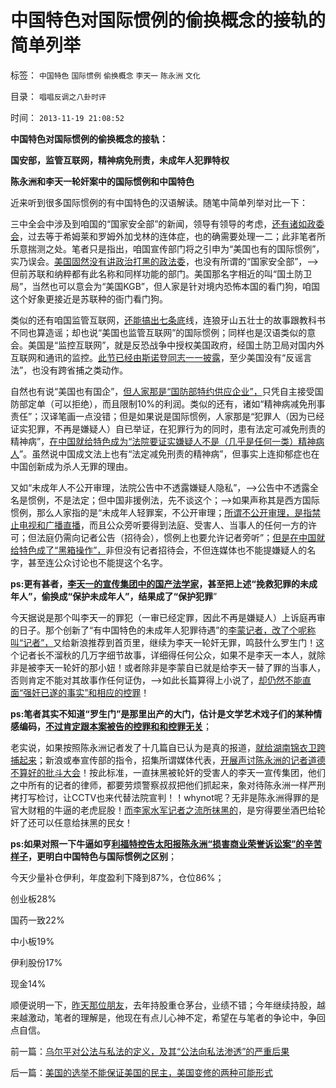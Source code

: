 # 中国特色对国际惯例的偷换概念的接轨的简单列举

标签： `中国特色` `国际惯例` `偷换概念` `李天一` `陈永洲` `文化` 

目录： `唱唱反调之八卦时评`

时间： `2013-11-19 21:08:52`

**中国特色对国际惯例的偷换概念的接轨：**

**国安部，监管互联网，精神病免刑责，未成年人犯罪特权**

**陈永洲和李天一轮奸案中的国际惯例和中国特色**

近来听到很多国际惯例的有中国特色的汉语解读。随笔中简单列举对比一下：

三中全会中涉及到咱国的“国家安全部”的新闻，领导有领导的考虑，[还有诸如政委会](../../../2012/5/4/“总有一条法治死你”把无辜者办成铁案.md)，过去等于希姆莱和罗姆外加戈林的连体症，也的确需要处理一二；此非笔者所乐意揣测之处。笔者只是指出，咱国宣传部门将之引申为“美国也有的国际惯例”，实乃误会。[美国固然没有讲政治打黑的政法委](../../../2013/8/2/讲政治的案例，没有法治的循例价值，“下不为例”.md)，也没有所谓的“国家安全部”，——>但前苏联和纳粹都有此名称和同样功能的部门。美国那名字相近的叫“国土防卫局”，当然也可以意会为“美国KGB”，但人家是针对境内恐怖本国的看门狗，咱国这个好象更接近是苏联种的衙门看门狗。

类似的还有咱国监管互联网，[还能搞出七条底](../../../2013/9/2/互联网大V七底线，到底是谁泡制的？到底是什么东东？.md)线，连狼牙山五壮士的故事跟教科书不同也算造谣；却也说“美国也监管互联网”的国际惯例；同样也是汉语类似的意会。美国是“监控互联网”，就是反恐战争中授权美国政府，经国土防卫局对国内外互联网和通讯的监控。[此节已经由斯诺登同志一一披露](../../../2013/6/29/从斯诺登的误区，观察西方左派与中国民主派的两种错误模式.md)，至少美国没有“反谣言法”，也没有跨省捕之类动作。

自然也有说“美国也有国企”，[但人家那是“国防部特约供应企业”，](../../../2011/11/5/国企名“企”不是企业，国企是国防单位.md)只凭自主接受国防部定单（可以拒绝），而且限制10%的利润。类似的还有，诸如“精神病减免刑事责任”；汉译笔画一点没错；但是如果说是国际惯例，人家那是“犯罪人（因为已经证实犯罪，不再是嫌疑人）自已举证，在犯罪行为的同时，患有法定可减免刑责的精神病”，[在中国就给特色成为“法院要证实嫌疑人不是（几乎是任何一类）精神病人](../../../2013/6/29/举证责任倒置的“精神病减免刑事责任”，玩弄法治的文字游戏.md)”。虽然说中国成文法上也有“法定减免刑责的精神病”，但事实上连抑郁症也在中国创新成为杀人无罪的理由。

又如“未成年人不公开审理，法院公告中不透露嫌疑人隐私”，——>公告中不透露全名是惯例，不是法定；但中国非援例法，先不谈这个；——>如果声称其是西方国际惯例，那么人家指的是“未成年人轻罪案，不公开审理；[所谓不公开审理，是指禁止电视和广播直播](../../../2013/8/16/李天一辩护集团利用了，也拷问了中国一系列恶法；.md)，而且公众旁听要得到法庭、受害人、当事人的任何一方的许可；但法庭仍需向记者公告（招待会），惯例上也要允许记者旁听”；[但是在中国就给特色成了“黑箱操作”，](../../../2013/8/18/“法庭未审，公众已判”是法治基础，美国牛仔的法制和美国的法治.md)非但没有记者招待会，不但连媒体也不能提嫌疑人的名字，甚至连公众讨论也不能提这个名字。

**ps:更有甚者，[李天一的宣传集团中的国产法学家](../../../2013/10/9/世上没有包赚不赔的刑事辩护，李天一案中的清华派刘桂明教授.md)，甚至把上述“挽救犯罪的未成年人”，偷换成“保护未成年人”，结果成了“保护犯罪**”

今天据说是那个叫李天一的罪犯（一审已经定罪，因此不再是嫌疑人）上诉庭再审的日子。那个创新了“有中国特色的未成年人犯罪待遇”的[李蒙记者，改了个呢称叫“记者”，](../../../2013/2/25/中印轮奸案是未成年的受害者，犯罪人，疑犯和记者.md)又给新浪推荐到首页里，继续为李天一轮奸无罪，鸣鼓什么罗生门！这个记者长不溜秋的几万字细节故事，详细得任何公众，如果不是李天一本人，就除非是被李天一轮奸的那小妞！或者除非是李蒙自已就是给李天一替了罪的当事人，否则肯定不能对其故事作任何证伪，——>如此长篇算得上小说了，[却仍然不能直面“强奸已遂的事实”和相应的控罪](../../../2013/9/27/李天一承认了全部控罪与证据，最恶劣的态度拒绝减免可能.md)！

**ps:笔者其实不知道“罗生门”是那里出产的大门，估计是文学艺术戏子们的某种情感编码，[不过肯定跟本案被告的控罪和和控罪无关](../../../2013/9/26/李天一应判13.5年；中国公民审判此案的合法性.md)**；

老实说，如果按照陈永洲记者发了十几篇自已认为是真的报道，[就给湖南锦衣卫跨捕起来](../../../2013/11/10/请马上释放陈永洲，请湖南锦衣卫投案自首.md)；新浪或奉宣传部的指令，招集所谓媒体代表，[开展声讨陈永洲的记者道德不算好的批斗大会](../../../2013/8/18/实体法学视角中，文化大革命发酵的正反馈.md)！按此标准，一直抹黑被轮奸的受害人的李天一宣传集团，他们之中所有的记者的律师，都要劳烦警察叔叔把他们抓起来，象对待陈永洲一样严刑拷打写检讨，让CCTV也来代替法院宣判！！whynot呢？无非是陈永洲得罪的是官大财粗的牛逼的老虎屁股！[而李家水军记者之流所抹黑的](../../../2013/10/31/被《竞选州长》轮奸了道德，成为犯罪分子的陈永洲记者.md)，是穷得要坐酒巴给轮奸了还可以任意给抹黑的民女！

**ps:如果对照一下牛逼如亨[利福特控告太阳报陈永洲“损害商业荣誉诉讼案”的辛苦样子](http://darthvad.blog.sohu.com/252064274.html)，更明白中国特色与国际惯例之区别**；

今天少量补仓伊利，年度盈利下降到87%，仓位86%；

创业板28%

国药一致22%

中小板19%

伊利股份17%

现金14%

顺便说明一下，[昨天那位朋友](../../../2013/11/18/A股看似较理性的投资者的信仰误区.md)，去年持股重仓茅台，业绩不错；今年继续持股，越来越激动，笔者的理解是，他现在有点儿心神不定，希望在与笔者的争论中，争回点自信。



前一篇：[乌尔平对公法与私法的定义，及其“公法向私法渗透”的严重后果](../../../2013/11/19/乌尔平对公法与私法的定义，及其“公法向私法渗透”的严重后果.md)

后一篇：[美国的选举不能保证美国的民主，美国变修的两种可能形式](../../../2013/11/20/美国的选举不能保证美国的民主，美国变修的两种可能形式.md)